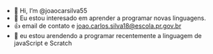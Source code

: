 - 👋 Hi, I’m @joaocarsilva55
- 👀 Eu estou interesado em aprender a programar novas linguagens.
- 👍 email de contato e joao.carlos.silva18@escola.pr.gov.br
-  🌱 eu estou arendendo a programar recentemente a linguagem de javaScript e Scratch


<!---
joaocarsilva55/joaocarsilva55 is a ✨ special ✨ repository because its `README.md` (this file) appears on your GitHub profile.
You can click the Preview link to take a look at your changes.
--->

